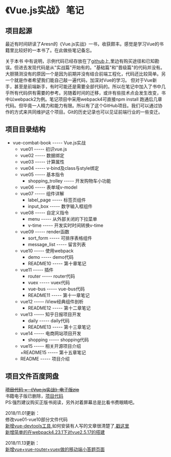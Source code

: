 # 《Vue.js实战》 笔记   

## 项目起源   
   最近有时间研读了Aresn的《Vue.js实战》一书，收获颇丰。感觉是学习Vue的书籍里比较好的一本书了。在此做些笔记备忘。   

关于本书 中有说明，示例代码已经存放在了[github](https://github.com/icarusion/vue-book)上,里边有购买途径和已知勘误。但进去发现代码是从"实战篇"开始有的。"基础篇"和"晋级篇"的代码并没有。  
大胆猜测没有的原因一个是因为前期并没有结合前端工程化，代码还比较简单。另一个就是作者希望我们能自己敲一遍代码，加深对Vue的学习。 但对于Vue新手，甚至是前端新手，有时可能还是需要全部代码的。所以在笔记中加入了书中几乎所有代码供有需要的参考。另随着时间的迁移，或许有些技术点会发生改变，书中以webpack2为例。笔记项目中采用webpack4可直接npm install 跑通后几章代码。但毕竟一人精力和能力有限。所以有了这个GitHub项目。我们可以通过协作的方式来共同维护这个项目。Git的历史记录也可以见证前端行业的一些变迁。

## 项目目录结构     
 + vue-combat-book ----- Vue.js实战   
    + vue01 ----- 初识vue.js    
    + vue02 ----- 数据绑定
    + vue03 ----- 计算属性
    + vue04 ----- v-bind及class与style绑定
    + vue05 ----- 基本指令    
        + shopping_trolley ----- 开发购物车小功能
    + vue06 ----- 表单域v-model
    + vue07 ----- 组件详解
        + label_page ----- 标签页组件  
        + input_box ----- 数字输入框组件
    + vue08 ----- 自定义指令
        + menu ----- 从外部关闭的下拉菜单
        + v-time ----- 开发实时时间转换v-time
    + vue09 ----- render函数   
        + sort_form ----- 可排序表格组件
        + message_list ----- 留言列表
    + vue10 ----- 使用webpack
        + demo ----- demo代码
        + README10 ----- 第十章笔记
    + vue11 ----- 插件
        + router ----- router代码
        + vuex ----- vuex代码
        + vue-bus ----- vue-bus代码
        + README11 ----- 第十一章笔记
    + vue12 ----- iView经典组件剖析
        + README12 ----- 第十二章笔记
    + vue13 ----- 知乎日报项目开发
        + daily ----- daily代码
        + README13 ----- 第十三章笔记
    + vue14 ----- 电商网站项目开发
        + shopping ----- shopping代码  
    + vue15 ----- 相关开源项目介绍   
        +README15 ----- 第十五章笔记
    + README ----- 项目介绍   

## 项目文件百度网盘   

~~[项目代码 + 《Vue.js实战》电子版zip](https://pan.baidu.com/s/1tSWJceedc27EnfET5IX_xg)~~         
书籍电子版已删除，[项目代码](https://pan.baidu.com/s/1tSWJceedc27EnfET5IX_xg)                                           
PS:强烈建议购买正版书阅读，另外对着屏幕总是比看书费眼睛吧。   

2018/11.01更新：     
修改vue01-vue10部分文件代码            
[新增vue-devtools工具](https://pan.baidu.com/s/1tSWJceedc27EnfET5IX_xg),如何安装有人写的文章很清楚了,[戳这里](https://segmentfault.com/a/1190000009682735)     
[新增简单的在webpack4.23.1下对vue2.5.17的搭建](https://github.com/zyf711/webpack-quick)       

2018/11.13更新：            
[新增vue+vue-router+vuex做的移动端小答题页面](https://github.com/zyf711/vue2-answer)           





















